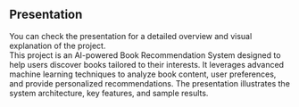 ## Presentation

You can check the presentation for a detailed overview and visual explanation of the project.  
This project is an AI-powered Book Recommendation System designed to help users discover books tailored to their interests.
It leverages advanced machine learning techniques to analyze book content, user preferences, and provide personalized recommendations.
The presentation illustrates the system architecture, key features, and sample results.
